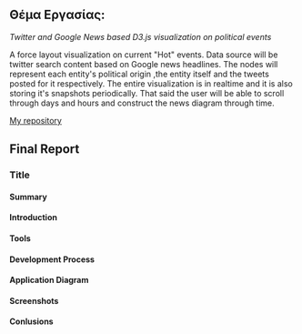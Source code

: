 
<h2>Θέμα Εργασίας:</h2>

*Twitter and Google News based D3.js visualization on political events*

A force layout visualization on current "Hot" events. Data source will be twitter search content based on Google news headlines.
The nodes will represent each entity's political origin ,the entity itself and the tweets posted for it respectively. The entire 
visualization is in realtime and it is also storing it's snapshots periodically. That said the user will be able to scroll through days and hours and construct the news diagram through time.


[My repository](https://github.com/skid648/Twitter-and-google-news-based-visualization)


<h2>Final Report</h2>

<h3>Title</h3>

<h4>Summary</h4>

<h4>Introduction</h4>

<h4>Tools</h4>

<h4>Development Process </h4>

<h4>Application Diagram</h4>

<h4>Screenshots</h4>

<h4>Conlusions</h4>

